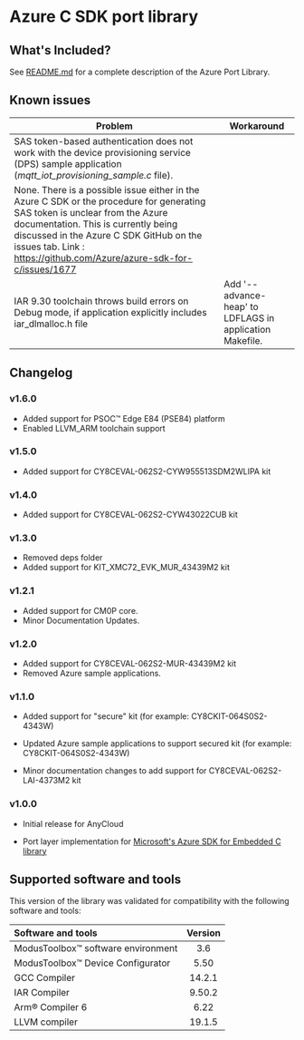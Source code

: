 # Azure C SDK port library

## What's Included?

See [README.md](./README.md) for a complete description of the Azure Port Library.

## Known issues
| Problem | Workaround |
| ------- | ---------- |
| SAS token-based authentication does not work with the device provisioning service (DPS) sample application (*mqtt_iot_provisioning_sample.c* file). |
None. There is a possible issue either in the Azure C SDK or the procedure for generating SAS token is unclear from the Azure documentation. This is currently being discussed in the Azure C SDK GitHub on the issues tab. Link : https://github.com/Azure/azure-sdk-for-c/issues/1677 |
| IAR 9.30 toolchain throws build errors on Debug mode, if application explicitly includes iar_dlmalloc.h file | Add '--advance-heap' to LDFLAGS in application Makefile. |

## Changelog

### v1.6.0

- Added support for PSOC&trade; Edge E84 (PSE84) platform
- Enabled LLVM_ARM toolchain support

### v1.5.0

- Added support for CY8CEVAL-062S2-CYW955513SDM2WLIPA kit

### v1.4.0

- Added support for CY8CEVAL-062S2-CYW43022CUB kit

### v1.3.0

- Removed deps folder
- Added support for KIT_XMC72_EVK_MUR_43439M2 kit

### v1.2.1

- Added support for CM0P core.
- Minor Documentation Updates.

### v1.2.0

- Added support for CY8CEVAL-062S2-MUR-43439M2 kit
- Removed Azure sample applications.

### v1.1.0

- Added support for "secure" kit (for example: CY8CKIT-064S0S2-4343W)

- Updated Azure sample applications to support secured kit (for example: CY8CKIT-064S0S2-4343W)

- Minor documentation changes to add support for CY8CEVAL-062S2-LAI-4373M2 kit

### v1.0.0

- Initial release for AnyCloud

* Port layer implementation for [Microsoft's Azure SDK for Embedded C library](https://github.com/Azure/azure-sdk-for-c/releases/tag/1.1.0)


## Supported software and tools

This version of the library was validated for compatibility with the following software and tools:

| Software and tools                                              | Version |
| :---                                                            | :----:  |
| ModusToolbox&trade; software environment                        | 3.6     |
| ModusToolbox&trade; Device Configurator                         | 5.50    |
| GCC Compiler                                                    | 14.2.1  |
| IAR Compiler                                                    | 9.50.2  |
| Arm&reg; Compiler 6                                             | 6.22    |
| LLVM compiler                                                   | 19.1.5  |
